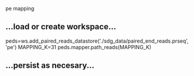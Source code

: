 pe mapping

## ...load or create workspace...

peds=ws.add_paired_reads_datastore('./sdg_data/paired_end_reads.prseq', 'pe')
MAPPING_K=31
peds.mapper.path_reads(MAPPING_K)

## ...persist as necesary...
